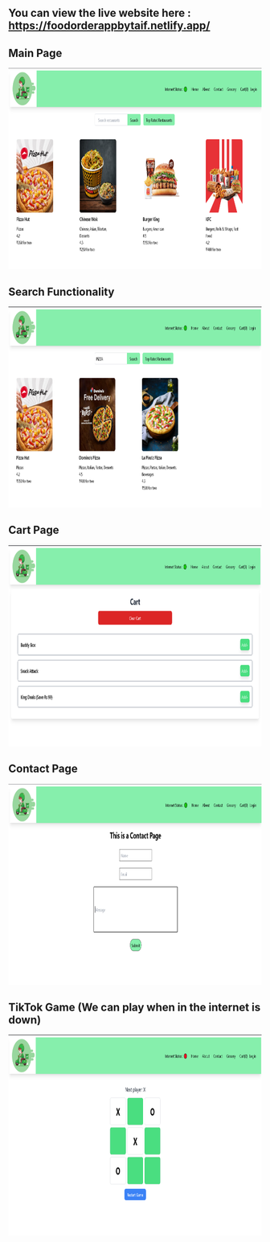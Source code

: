 ## You can view the live website here : https://foodorderappbytaif.netlify.app/

  ## Main Page  
 <img src="src/images/Main page.PNG" alt="Screenshot Description" width="600" height="400">  
 
 ## Search Functionality  
 <img src="src/images/Search Functionality With Difffernt fontsize.PNG" alt="js" width="600" height="400"/>  

 ## Cart Page  
 <img src="src/images/cartPage.PNG" alt="js" width="600" height="400"/>  

 ## Contact Page  
 <img src="src/images/ContactPage.PNG" alt="js" width="600" height="400"/>  

 ## TikTok Game (We can play when in the internet is down)  
 <img src="src/images/TicTacToeGame.PNG" alt="js" width="600" height="400"/>  




